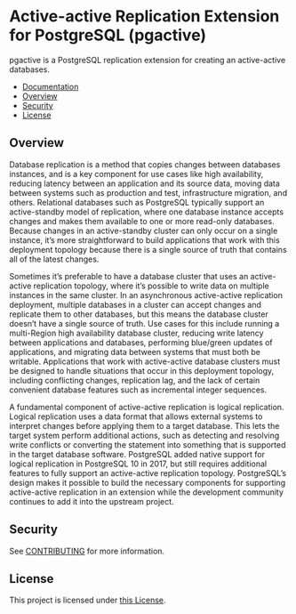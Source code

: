 # Active-active Replication Extension for PostgreSQL (pgactive)

pgactive is a PostgreSQL replication extension for creating an active-active databases.

- [Documentation](./docs/)
- [Overview](#overciew)
- [Security](#security)
- [License](#license)

## Overview

Database replication is a method that copies changes between databases instances, and is a key component for use cases like high availability, reducing latency between an application and its source data, moving data between systems such as production and test, infrastructure migration, and others. Relational databases such as PostgreSQL typically support an active-standby model of replication, where one database instance accepts changes and makes them available to one or more read-only databases. Because changes in an active-standby cluster can only occur on a single instance, it’s more straightforward to build applications that work with this deployment topology because there is a single source of truth that contains all of the latest changes.

Sometimes it’s preferable to have a database cluster that uses an active-active replication topology, where it’s possible to write data on multiple instances in the same cluster. In an asynchronous active-active replication deployment, multiple databases in a cluster can accept changes and replicate them to other databases, but this means the database cluster doesn’t have a single source of truth. Use cases for this include running a multi-Region high availability database cluster, reducing write latency between applications and databases, performing blue/green updates of applications, and migrating data between systems that must both be writable. Applications that work with active-active database clusters must be designed to handle situations that occur in this deployment topology, including conflicting changes, replication lag, and the lack of certain convenient database features such as incremental integer sequences.

A fundamental component of active-active replication is logical replication. Logical replication uses a data format that allows external systems to interpret changes before applying them to a target database. This lets the target system perform additional actions, such as detecting and resolving write conflicts or converting the statement into something that is supported in the target database software. PostgreSQL added native support for logical replication in PostgreSQL 10 in 2017, but still requires additional features to fully support an active-active replication topology. PostgreSQL’s design makes it possible to build the necessary components for supporting active-active replication in an extension while the development community continues to add it into the upstream project.

## Security

See [CONTRIBUTING](CONTRIBUTING.md#security-issue-notifications) for more information.

## License

This project is licensed under [this License](LICENSE).

